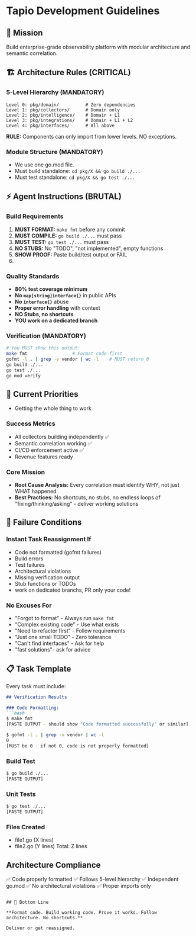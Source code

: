 # Tapio Development Guidelines

## 🎯 Mission

Build enterprise-grade observability platform with modular architecture and semantic correlation.

## 🏗️ Architecture Rules (CRITICAL)

### 5-Level Hierarchy (MANDATORY)

```
Level 0: pkg/domain/          # Zero dependencies
Level 1: pkg/collectors/      # Domain only
Level 2: pkg/intelligence/    # Domain + L1
Level 3: pkg/integrations/    # Domain + L1 + L2
Level 4: pkg/interfaces/      # All above
```

**RULE:** Components can only import from lower levels. NO exceptions.

### Module Structure (MANDATORY)

- We use one go.mod file.
- Must build standalone: `cd pkg/X && go build ./...`
- Must test standalone: `cd pkg/X && go test ./...`

## ⚡ Agent Instructions (BRUTAL)

### Build Requirements

1. **MUST FORMAT:** `make fmt` before any commit
2. **MUST COMPILE:** `go build ./...` must pass
3. **MUST TEST:** `go test ./...` must pass
4. **NO STUBS:** No "TODO", "not implemented", empty functions
5. **SHOW PROOF:** Paste build/test output or FAIL
6.

### Quality Standards

- **80% test coverage minimum**
- **No `map[string]interface{}`** in public APIs
- **No `interface{}`** abuse
- **Proper error handling** with context
- **NO Stubs, no shortcuts**
- **YOU work on a dedicated branch**

### Verification (MANDATORY)

```bash
# You MUST show this output:
make fmt                 # Format code first
gofmt -l . | grep -v vendor | wc -l    # MUST return 0
go build ./...
go test ./...
go mod verify
```

## 🔧 Current Priorities
- Getting the whole thing to work


### Success Metrics

- All collectors building independently ✅
- Semantic correlation working ✅
- CI/CD enforcement active ✅
- Revenue features ready

### Core Mission

- **Root Cause Analysis:** Every correlation must identify WHY, not just WHAT happened
- **Best Practices:** No shortcuts, no stubs, no endless loops of "fixing/thinking/asking" - deliver working solutions

## 🚫 Failure Conditions

### Instant Task Reassignment If

- Code not formatted (gofmt failures)
- Build errors
- Test failures
- Architectural violations
- Missing verification output
- Stub functions or TODOs
- work on dedicated branchs, PR only your code!

### No Excuses For

- "Forgot to format" - Always run `make fmt`
- "Complex existing code" - Use what exists
- "Need to refactor first" - Follow requirements
- "Just one small TODO" - Zero tolerance
- "Can't find interfaces" - Ask for help
- "fast solutions"- ask for advice

## 📋 Task Template

Every task must include:

```markdown
## Verification Results

### Code Formatting:
```bash
$ make fmt
[PASTE OUTPUT - should show "Code formatted successfully" or similar]

$ gofmt -l . | grep -v vendor | wc -l
0
[MUST be 0 - if not 0, code is not properly formatted]
```

### Build Test

```bash
$ go build ./...
[PASTE OUTPUT]
```

### Unit Tests

```bash
$ go test ./...
[PASTE OUTPUT]
```

### Files Created

- file1.go (X lines)
- file2.go (Y lines)
Total: Z lines

## Architecture Compliance

✅ Code properly formatted
✅ Follows 5-level hierarchy
✅ Independent go.mod
✅ No architectural violations
✅ Proper imports only

```

## 🎯 Bottom Line

**Format code. Build working code. Prove it works. Follow architecture. No shortcuts.**

Deliver or get reassigned.
